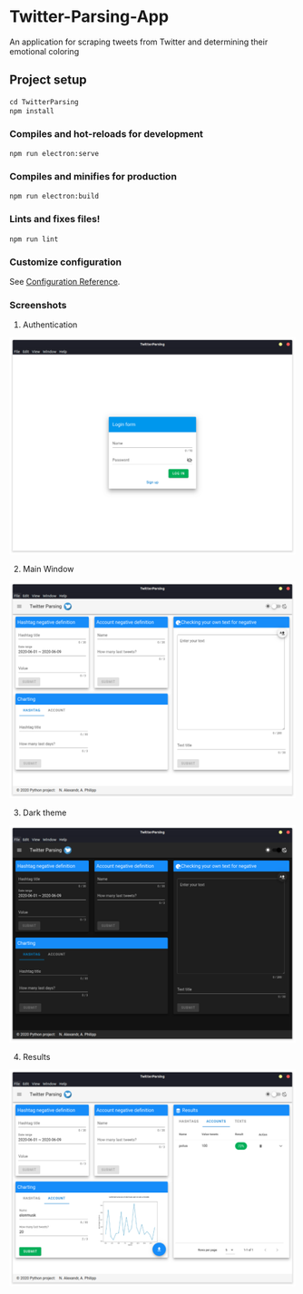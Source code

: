 # Twitter-Parsing-App
An application for scraping tweets from Twitter and determining their emotional coloring

## Project setup
```
cd TwitterParsing
npm install
```

### Compiles and hot-reloads for development
```
npm run electron:serve
```

### Compiles and minifies for production
```
npm run electron:build
```

### Lints and fixes files!
```
npm run lint
```

### Customize configuration
See [Configuration Reference](https://cli.vuejs.org/config/).

### Screenshots
1. Authentication

![auth](https://github.com/pheepa/Twitter-Parsing-App/blob/structure/Work/Graphics/auth.png)

2. Main Window

![main page](https://github.com/pheepa/Twitter-Parsing-App/blob/structure/Work/Graphics/main_window.png)

3. Dark theme

![dark theme](https://github.com/pheepa/Twitter-Parsing-App/blob/structure/Work/Graphics/dark_main_window.png)

4. Results

![results](https://github.com/pheepa/Twitter-Parsing-App/blob/structure/Work/Graphics/results.png)
